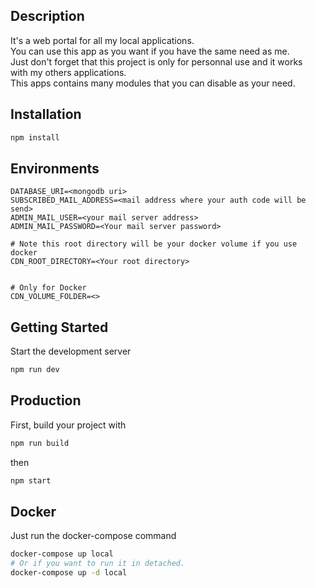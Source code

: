 ## Description

It's a web portal for all my local applications.  
You can use this app as you want if you have the same need as me.  
Just don't forget that this project is only for personnal use and it works  
with my others applications.  
This apps contains many modules that you can disable as your need.

## Installation
```bash
npm install
```

## Environments
```dosini
DATABASE_URI=<mongodb uri>
SUBSCRIBED_MAIL_ADDRESS=<mail address where your auth code will be send>
ADMIN_MAIL_USER=<your mail server address>
ADMIN_MAIL_PASSWORD=<Your mail server password>

# Note this root directory will be your docker volume if you use docker
CDN_ROOT_DIRECTORY=<Your root directory>


# Only for Docker
CDN_VOLUME_FOLDER=<>
```

## Getting Started

Start the development server

```bash
npm run dev
```

## Production

First, build your project with
```bash
npm run build
```

then
```bash
npm start
```

## Docker

Just run the docker-compose command

```bash
docker-compose up local
# Or if you want to run it in detached.
docker-compose up -d local
```